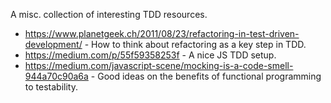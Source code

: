 A misc. collection of interesting TDD resources.
- <https://www.planetgeek.ch/2011/08/23/refactoring-in-test-driven-development/> - How to think about refactoring as a key step in TDD.  
- <https://medium.com/p/55f59358253f> - A nice JS TDD setup.
- <https://medium.com/javascript-scene/mocking-is-a-code-smell-944a70c90a6a> - Good ideas on the benefits of functional programming to testability.
